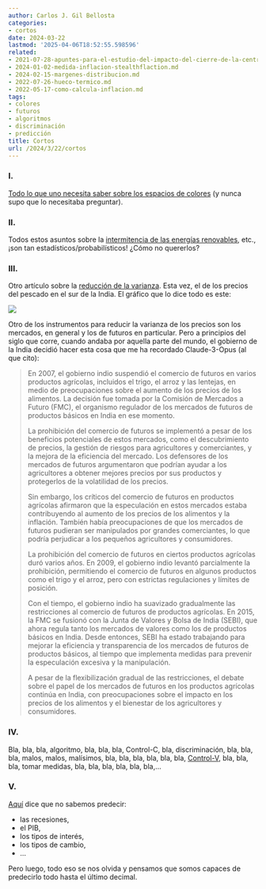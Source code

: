 ```yaml
---
author: Carlos J. Gil Bellosta
categories:
- cortos
date: 2024-03-22
lastmod: '2025-04-06T18:52:55.598596'
related:
- 2021-07-28-apuntes-para-el-estudio-del-impacto-del-cierre-de-la-central-nuclear-de-garona-en-el-precio-de-la-electricidad-en-espana.md
- 2024-01-02-medida-inflacion-stealthflaction.md
- 2024-02-15-margenes-distribucion.md
- 2022-07-26-hueco-termico.md
- 2022-05-17-como-calcula-inflacion.md
tags:
- colores
- futuros
- algoritmos
- discriminación
- predicción
title: Cortos
url: /2024/3/22/cortos
---
```


### I.

[Todo lo que uno necesita saber sobre los espacios de colores](https://ericportis.com/posts/2024/okay-color-spaces/)
(y nunca supo que lo necesitaba preguntar).

### II.

Todos estos asuntos sobre la [intermitencia de las energías renovables](https://www.sciencedirect.com/science/article/abs/pii/S1364032120309102),
etc., ¡son tan estadísticos/probabilísticos! ¿Cómo no quererlos?


### III.

Otro artículo sobre la [reducción de la varianza](https://www.jstor.org/stable/25098864). Esta vez, el de los precios del pescado en el sur de la India. El gráfico que lo dice todo es este:

![](/wp-uploads/2024/spot_prices_india.png#center)

Otro de los instrumentos para reducir la varianza de los precios son los mercados, en general y los de futuros en particular. Pero a principios del siglo que corre, cuando andaba por aquella parte del mundo, el gobierno de la India decidió hacer esta cosa que me ha recordado Claude-3-Opus (al que cito):

> En 2007, el gobierno indio suspendió el comercio de futuros en varios productos agrícolas, incluidos el trigo, el arroz y las lentejas, en medio de preocupaciones sobre el aumento de los precios de los alimentos. La decisión fue tomada por la Comisión de Mercados a Futuro (FMC), el organismo regulador de los mercados de futuros de productos básicos en India en ese momento.
>
> La prohibición del comercio de futuros se implementó a pesar de los beneficios potenciales de estos mercados, como el descubrimiento de precios, la gestión de riesgos para agricultores y comerciantes, y la mejora de la eficiencia del mercado. Los defensores de los mercados de futuros argumentaron que podrían ayudar a los agricultores a obtener mejores precios por sus productos y protegerlos de la volatilidad de los precios.
>
> Sin embargo, los críticos del comercio de futuros en productos agrícolas afirmaron que la especulación en estos mercados estaba contribuyendo al aumento de los precios de los alimentos y la inflación. También había preocupaciones de que los mercados de futuros pudieran ser manipulados por grandes comerciantes, lo que podría perjudicar a los pequeños agricultores y consumidores.
>
>La prohibición del comercio de futuros en ciertos productos agrícolas duró varios años. En 2009, el gobierno indio levantó parcialmente la prohibición, permitiendo el comercio de futuros en algunos productos como el trigo y el arroz, pero con estrictas regulaciones y límites de posición.
>
>Con el tiempo, el gobierno indio ha suavizado gradualmente las restricciones al comercio de futuros de productos agrícolas. En 2015, la FMC se fusionó con la Junta de Valores y Bolsa de India (SEBI), que ahora regula tanto los mercados de valores como los de productos básicos en India. Desde entonces, SEBI ha estado trabajando para mejorar la eficiencia y transparencia de los mercados de futuros de productos básicos, al tiempo que implementa medidas para prevenir la especulación excesiva y la manipulación.
>
>A pesar de la flexibilización gradual de las restricciones, el debate sobre el papel de los mercados de futuros en los productos agrícolas continúa en India, con preocupaciones sobre el impacto en los precios de los alimentos y el bienestar de los agricultores y consumidores.

### IV.

Bla, bla, bla, algoritmo, bla, bla, bla, Control-C, bla, discriminación, bla, bla, bla,
malos, malos, malísimos, bla, bla, bla,
bla, bla, bla,
[Control-V](https://nadaesgratis.es/daniel-garcia/algoritmos-discriminadores),
bla, bla, bla,
tomar medidas, bla, bla, bla,
bla, bla, bla,...


### V.

[Aquí](https://www.alexmurrell.co.uk/articles/the-forecasting-fallacy) dice que no sabemos predecir:
- las recesiones,
- el PIB,
- los tipos de interés,
- los tipos de cambio,
- ...

Pero luego, todo eso se nos olvida y pensamos que somos capaces de predecirlo todo hasta el último decimal.